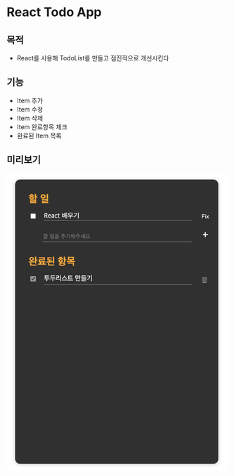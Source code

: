 # React Todo App

## 목적

- React를 사용해 TodoList를 만들고 점진적으로 개선시킨다

## 기능

- Item 추가
- Item 수정
- Item 삭제
- Item 완료항목 체크
- 완료된 Item 목록

## 미리보기

![](./src/assets/mok.png)

